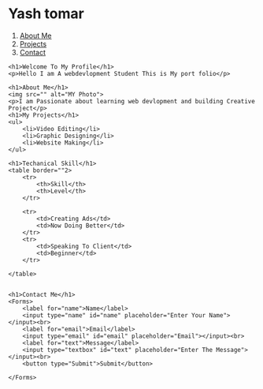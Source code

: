 <!DOCTYPE html>
<html lang="en">
<head>
    <meta charset="UTF-8">
    <meta name="viewport" content="width=device-width, initial-scale=1.0">
    <title>My Portfolio</title>
</head>
<body>
    <h1>Yash tomar</h1>
    <ol>
        <li><a href="">About Me</a></li>
        <li><a href="">Projects</a></li>
        <li><a href="">Contact</a></li>
    </ol>

    <h1>Welcome To My Profile</h1>
    <p>Hello I am A webdevlopment Student This is My port folio</p>

    <h1>About Me</h1>
    <img src="" alt="MY Photo">
    <p>I am Passionate about learning web devlopment and building Creative Project</p>
    <h1>My Projects</h1>
    <ul>
        <li>Video Editing</li>
        <li>Graphic Designing</li>
        <li>Website Making</li>
    </ul>

    <h1>Techanical Skill</h1>
    <table border=""2>
        <tr>
            <th>Skill</th>
            <th>Level</th>
        </tr>

        <tr>
            <td>Creating Ads</td>
            <td>Now Doing Better</td>
        </tr>
        <tr>
            <td>Speaking To Client</td>
            <td>Beginner</td>
        </tr>

    </table>


    <h1>Contact Me</h1>
    <Forms>
        <label for="name">Name</label>
        <input type="name" id="name" placeholder="Enter Your Name"></input><br>
        <label for="email">Email</label>
        <input type="email" id="email" placeholder="Email"></input><br>
        <label for="text">Message</label>
        <input type="textbox" id="text" placeholder="Enter The Message"></input><br>
        <button type="Submit">Submit</button>

    </Forms>
</body>
</html>
